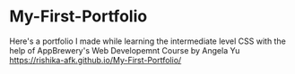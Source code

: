 # My-First-Portfolio
Here's a portfolio I made while learning the intermediate level CSS with the help of AppBrewery's Web Developemnt Course by Angela Yu
https://rishika-afk.github.io/My-First-Portfolio/
